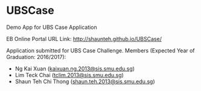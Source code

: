 # UBSCase
Demo App for UBS Case Application

EB Online Portal
URL Link: http://shaunteh.github.io/UBSCase/

Application submitted for UBS Case Challenge. 
Members (Expected Year of Graduation: 2016/2017): 
* Ng Kai Xuan (kaixuan.ng.2013@sis.smu.edu.sg) 
* Lim Teck Chai (tclim.2013@sis.smu.edu.sg) 
* Shaun Teh Chi Thong (shaun.teh.2013@sis.smu.edu.sg) 
